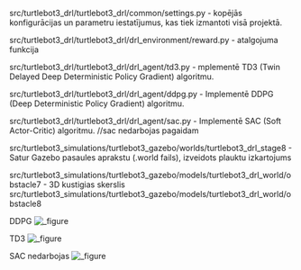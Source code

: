 src/turtlebot3_drl/turtlebot3_drl/common/settings.py - kopējās konfigurācijas un parametru iestatījumus, kas tiek izmantoti visā projektā.

  
src/turtlebot3_drl/turtlebot3_drl/drl_environment/reward.py - atalgojuma funkcija

src/turtlebot3_drl/turtlebot3_drl/drl_agent/td3.py - mplementē TD3 (Twin Delayed Deep Deterministic Policy Gradient) algoritmu.

src/turtlebot3_drl/turtlebot3_drl/drl_agent/ddpg.py - Implementē DDPG (Deep Deterministic Policy Gradient) algoritmu.

src/turtlebot3_drl/turtlebot3_drl/drl_agent/sac.py - Implementē SAC (Soft Actor-Critic) algoritmu.
//sac nedarbojas pagaidam

src/turtlebot3_simulations/turtlebot3_gazebo/worlds/turtlebot3_drl_stage8 - Satur Gazebo pasaules aprakstu (.world fails), izveidots plauktu izkartojums

src/turtlebot3_simulations/turtlebot3_gazebo/models/turtlebot3_drl_world/obstacle7 - 3D kustigias skerslis
src/turtlebot3_simulations/turtlebot3_gazebo/models/turtlebot3_drl_world/obstacle8

DDPG
![_figure](https://github.com/user-attachments/assets/f2c12523-b7eb-4c9a-9c03-d488c7c2ffa3)

TD3
![_figure](https://github.com/user-attachments/assets/e2e8734b-3509-4fcd-8445-5d0f6d7e3652)

SAC nedarbojas
![_figure](https://github.com/user-attachments/assets/f8f1aa9b-3f04-473c-b059-9aca47e82ac9)
